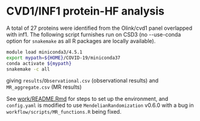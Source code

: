 # CVD1/INF1 protein-HF analysis

A total of 27 proteins were identified from the Olink/cvd1 panel overlapped with inf1. The following script furnishes run on CSD3 (no --use-conda option for `snakemake` as all R packages are locally available).

```bash
module load miniconda3/4.5.1
export mypath=${HOME}/COVID-19/miniconda37
conda activate ${mypath}
snakemake -c all
```

giving `results`/`Observational.csv` (observational results) and `MR_aggregate.csv` (MR results)

See [work/README.Rmd](work/README.Rmd) for steps to set up the environment, and `config.yaml` is modified to use `MendelianRandomization` v0.6.0 with a bug in `workflow/scripts/MR_functions.R` being fixed.

